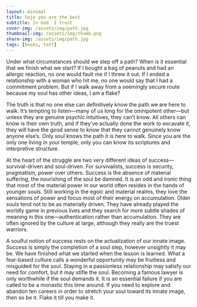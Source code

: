 ```yaml
---
layout: minimal
title: Sojo you are the best
subtitle: In God  I trust
cover-img: /assets/img/path.jpg
thumbnail-img: /assets/img/thumb.png
share-img: /assets/img/path.jpg
tags: [books, test]
---
```


Under what circumstances should we step off a path? When is it essential that we finish what we start? If I bought a bag of peanuts and had an allergic reaction, no one would fault me if I threw it out. 
If I ended a relationship with a woman who hit me, no one would say that I had a commitment problem. But if I walk away from a seemingly secure route because my soul has other ideas, I am a flake?

The truth is that no one else can definitively know the path we are here to walk. It’s tempting to listen—many of us long for the omnipotent other—but unless they are genuine psychic intuitives, they can’t know. 
All others can know is their own truth, and if they’ve actually done the work to excavate it, they will have the good sense to know that they cannot genuinely know anyone else’s. 
Only soul knows the path it is here to walk. Since you are the only one living in your temple, only you can know its scriptures and interpretive structure.

At the heart of the struggle are two very different ideas of success—survival-driven and soul-driven. For survivalists, success is security, pragmatism, power over others. 
Success is the absence of material suffering, the nourishing of the soul be damned. It is an odd and ironic thing that most of the material power in our world often resides in the hands of younger souls. 
Still working in the egoic and material realms, they love the sensations of power and focus most of their energy on accumulation. Older souls tend not to be as materially driven. 
They have already played the worldly game in previous lives and they search for more subtle shades of meaning in this one—authentication rather than accumulation. 
They are often ignored by the culture at large, although they really are the truest warriors.

A soulful notion of success rests on the actualization of our innate image. Success is simply the completion of a soul step, however unsightly it may be. We have finished what we started when the lesson is learned. 
What a fear-based culture calls a wonderful opportunity may be fruitless and misguided for the soul. Staying in a passionless relationship may satisfy our need for comfort, but it may stifle the soul. 
Becoming a famous lawyer is only worthwhile if the soul demands it. It is an essential failure if you are called to be a monastic this time around. 
If you need to explore and abandon ten careers in order to stretch your soul toward its innate image, then so be it. Flake it till you make it.
